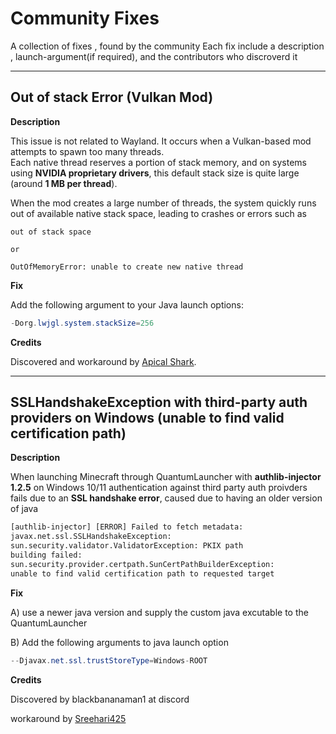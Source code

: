# Community Fixes

A collection of fixes , found by the community
Each fix include a description , launch-argument(if required), and the contributors who discroverd it 


---

## Out of stack Error (Vulkan Mod)


**Description**

This issue is not related to Wayland. It occurs when a Vulkan-based mod attempts to spawn too many threads.  
Each native thread reserves a portion of stack memory, and on systems using **NVIDIA proprietary drivers**, this default stack size is quite large (around **1 MB per thread**). 

When the mod creates a large number of threads, the system quickly runs out of available native stack space, leading to crashes or errors such as 
```log
out of stack space

or 

OutOfMemoryError: unable to create new native thread
```
**Fix**

Add the following argument to your Java launch options:

```java
-Dorg.lwjgl.system.stackSize=256
```

**Credits**

Discovered and workaround by [Apical Shark](https://github.com/apicalshark/).

---

## SSLHandshakeException with third-party auth providers on Windows (unable to find valid certification path)

**Description**

When launching Minecraft through QuantumLauncher with **authlib-injector 1.2.5** on Windows 10/11 authentication against third party auth proivders fails due to an **SSL handshake error**, caused due to having an older version of java
```txt
[authlib-injector] [ERROR] Failed to fetch metadata:
javax.net.ssl.SSLHandshakeException: 
sun.security.validator.ValidatorException: PKIX path 
building failed: 
sun.security.provider.certpath.SunCertPathBuilderException: 
unable to find valid certification path to requested target
```

**Fix**

A) use a newer java version and supply the custom java excutable to the QuantumLauncher

B) Add the following arguments to java launch option

```java
--Djavax.net.ssl.trustStoreType=Windows-ROOT
```

**Credits**

Discovered by blackbananaman1 at discord

workaround by [Sreehari425](https://github.com/Sreehari425/)
